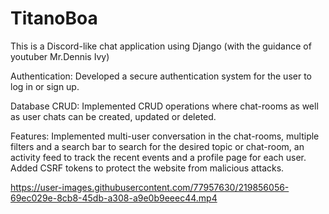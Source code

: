 # TitanoBoa
 This is a Discord-like chat application using Django (with the guidance of youtuber Mr.Dennis Ivy)
 
Authentication: Developed a secure authentication system for the user to log in or sign up.

Database CRUD: Implemented CRUD operations where chat-rooms as well as user chats can be created,
updated or deleted.

Features: Implemented multi-user conversation in the chat-rooms, multiple filters and a search bar to search
for the desired topic or chat-room, an activity feed to track the recent events and a profile page for each user.
Added CSRF tokens to protect the website from malicious attacks.




https://user-images.githubusercontent.com/77957630/219856056-69ec029e-8cb8-45db-a308-a9e0b9eeec44.mp4

